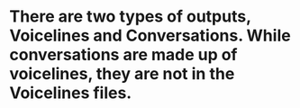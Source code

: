 # There are two types of outputs, Voicelines and Conversations. While conversations are made up of voicelines, they are not in the Voicelines files.